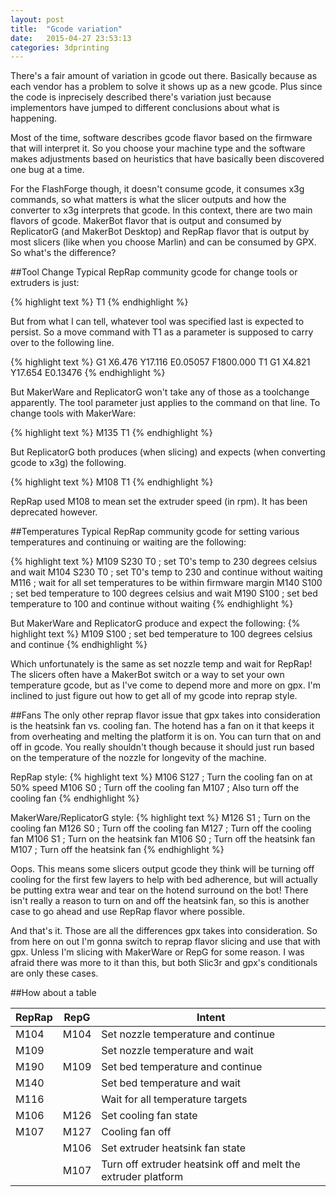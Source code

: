 ```yaml
---
layout: post
title:  "Gcode variation"
date:   2015-04-27 23:53:13
categories: 3dprinting
---
```

There's a fair amount of variation in gcode out there.  Basically because as
each vendor has a problem to solve it shows up as a new gcode. Plus since the
code is inprecisely described there's variation just because implementors have
jumped to different conclusions about what is happening.

Most of the time, software describes gcode flavor based on the firmware that
will interpret it. So you choose your machine type and the software makes
adjustments based on heuristics that have basically been discovered one bug at a
time.

For the FlashForge though, it doesn't consume gcode, it consumes x3g commands,
so what matters is what the slicer outputs and how the converter to x3g
interprets that gcode. In this context, there are two main flavors of gcode.
MakerBot flavor that is output and consumed by ReplicatorG (and MakerBot
Desktop) and RepRap flavor that is output by most slicers (like when you choose
Marlin) and can be consumed by GPX. So what's the difference?

##Tool Change
Typical RepRap community gcode for change tools or extruders is just:

{% highlight text %}
T1
{% endhighlight %}

But from what I can tell, whatever tool was specified last is expected to
persist. So a move command with T1 as a parameter is supposed to carry over to
the following line.

{% highlight text %}
G1 X6.476 Y17.116 E0.05057 F1800.000 T1
G1 X4.821 Y17.654 E0.13476
{% endhighlight %}

But MakerWare and ReplicatorG won't take any of those as a toolchange
apparently.  The tool parameter just applies to the command on that line.
To change tools with MakerWare:

{% highlight text %}
M135 T1
{% endhighlight %}

But ReplicatorG both produces (when slicing) and expects (when converting gcode
to x3g) the following.

{% highlight text %}
M108 T1
{% endhighlight %}

RepRap used M108 to mean set the extruder speed (in rpm). It has been deprecated
however.

##Temperatures
Typical RepRap community gcode for setting various temperatures and continuing
or waiting are the following:

{% highlight text %}
M109 S230 T0 ; set T0's temp to 230 degrees celsius and wait
M104 S230 T0 ; set T0's temp to 230 and continue without waiting
M116         ; wait for all set temperatures to be within firmware margin
M140 S100    ; set bed temperature to 100 degrees celsius and wait
M190 S100    ; set bed temperature to 100 and continue without waiting
{% endhighlight %}

But MakerWare and ReplicatorG produce and expect the following:
{% highlight text %}
M109 S100    ; set bed temperature to 100 degrees celsius and continue
{% endhighlight %}

Which unfortunately is the same as set nozzle temp and wait for RepRap!  The
slicers often have a MakerBot switch or a way to set your own temperature gcode,
but as I've come to depend more and more on gpx. I'm inclined to just figure out
how to get all of my gcode into reprap style.

##Fans
The only other reprap flavor issue that gpx takes into consideration is the
heatsink fan vs. cooling fan. The hotend has a fan on it that keeps it from
overheating and melting the platform it is on. You can turn that on and off in
gcode.  You really shouldn't though because it should just run based on the
temperature of the nozzle for longevity of the machine.

RepRap style:
{% highlight text %}
M106 S127 ; Turn the cooling fan on at 50% speed
M106 S0   ; Turn off the cooling fan
M107      ; Also turn off the cooling fan
{% endhighlight %}

MakerWare/ReplicatorG style:
{% highlight text %}
M126 S1   ; Turn on the cooling fan
M126 S0   ; Turn off the cooling fan
M127      ; Turn off the cooling fan
M106 S1   ; Turn on the heatsink fan
M106 S0   ; Turn off the heatsink fan
M107      ; Turn off the heatsink fan
{% endhighlight %}

Oops. This means some slicers output gcode they think will be turning off
cooling for the first few layers to help with bed adherence, but will actually
be putting extra wear and tear on the hotend surround on the bot!  There isn't
really a reason to turn on and off the heatsink fan, so this is another case to
go ahead and use RepRap flavor where possible.

And that's it. Those are all the differences gpx takes into consideration. So
from here on out I'm gonna switch to reprap flavor slicing and use that with
gpx. Unless I'm slicing with MakerWare or RepG for some reason. I was afraid
there was more to it than this, but both Slic3r and gpx's conditionals are only
these cases.

##How about a table

| RepRap | RepG | Intent |
| ------ | ---- | ------ |
| M104 | M104 | Set nozzle temperature and continue |
| M109 |      | Set nozzle temperature and wait |
| M190 | M109 | Set bed temperature and continue |
| M140 |      | Set bed temperature and wait |
| M116 |      | Wait for all temperature targets |
| M106 | M126 | Set cooling fan state |
| M107 | M127 | Cooling fan off |
|      | M106 | Set extruder heatsink fan state |
|      | M107 | Turn off extruder heatsink off and melt the extruder platform |
